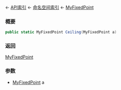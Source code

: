 ← [API索引](Api-Index) ← [命名空间索引](Namespace-Index) ← [MyFixedPoint](VRage.MyFixedPoint)

### 概要

```csharp
public static MyFixedPoint Ceiling(MyFixedPoint a)
```

### 返回

[MyFixedPoint](VRage.MyFixedPoint)

### 参数

* [MyFixedPoint](VRage.MyFixedPoint) a
